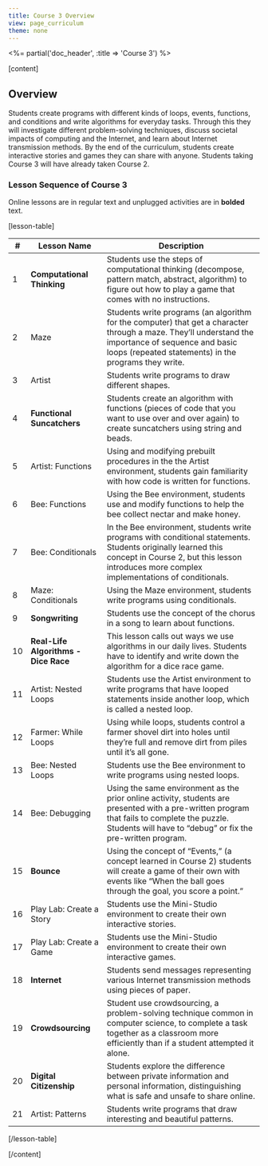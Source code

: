 ```yaml
---
title: Course 3 Overview
view: page_curriculum
theme: none
---
```


<%= partial('doc_header', :title => 'Course 3') %>

[content]
## Overview

Students create programs with different kinds of loops, events, functions, and conditions and write algorithms for everyday tasks. Through this they will investigate different problem-solving techniques, discuss societal impacts of computing and the Internet, and learn about Internet transmission methods. By the end of the curriculum, students create interactive stories and games they can share with anyone. Students taking Course 3 will have already taken Course 2.

### Lesson Sequence of Course 3
Online lessons are in regular text and unplugged activities are in **bolded** text.

[lesson-table]

| #  |           Lesson Name                |                                                                                                 Description                                                                                                  |
|----|--------------------------------------|--------------------------------------------------------------------------------------------------------------------------------------------------------------------------------------------------------------|
|  1 | **Computational Thinking**           | Students use the steps of computational thinking (decompose, pattern match, abstract, algorithm) to figure out how to play a game that comes with no instructions.                                           |
|  2 | Maze                                 | Students write programs (an algorithm for the computer) that get a character through a maze. They’ll understand the importance of sequence and basic loops (repeated statements) in the programs they write. |
|  3 | Artist                               | Students write programs to draw different shapes.                                                                                                                                                            |
|  4 | **Functional Suncatchers**           | Students create an algorithm with functions (pieces of code that you want to use over and over again) to create suncatchers using string and beads.                                                          |
|  5 | Artist: Functions                    | Using and modifying prebuilt procedures in the the Artist environment, students gain familiarity with how code is written for functions.                                                                     |
|  6 | Bee: Functions                       | Using the Bee environment, students use and modify functions to help the bee collect nectar and make honey.                                                                                                  |
|  7 | Bee: Conditionals                    | In the Bee environment, students write programs with conditional statements. Students originally learned this concept in Course 2, but this lesson introduces more complex implementations of conditionals.  |
|  8 | Maze: Conditionals                   | Using the Maze environment, students write programs using conditionals.                                                                                                                                      |
|  9 | **Songwriting**                      | Students use the concept of the chorus in a song to learn about functions.                                                                                                                                   |
| 10 | **Real-Life Algorithms - Dice Race** | This lesson calls out ways we use algorithms in our daily lives. Students have to identify and write down the algorithm for a dice race game.                                                                |
| 11 | Artist: Nested Loops                 | Students use the Artist environment to write programs that have looped statements inside another loop, which is called a nested loop.                                                                        |
| 12 | Farmer: While Loops                  | Using while loops, students control a farmer shovel dirt into holes until they’re full and remove dirt from piles until it’s all gone.                                                                       |
| 13 | Bee: Nested Loops                    | Students use the Bee environment to write programs using nested loops.                                                                                                                                       |
| 14 | Bee: Debugging                       | Using the same environment as the prior online activity, students are presented with a pre-written program that fails to complete the puzzle. Students will have to “debug” or fix the pre-written program.  |
| 15 | **Bounce**                           | Using the concept of “Events,” (a concept learned in Course 2) students will create a game of their own with events like “When the ball goes through the goal, you score a point.”                           |
| 16 | Play Lab: Create a Story             | Students use the Mini-Studio environment to create their own interactive stories.                                                                                                                            |
| 17 | Play Lab: Create a Game              | Students use the Mini-Studio environment to create their own interactive games.                                                                                                                              |
| 18 | **Internet**                         | Students send messages representing various Internet transmission methods using pieces of paper.                                                                                                             |
| 19 | **Crowdsourcing**                    | Student use crowdsourcing, a problem-solving technique common in computer science, to complete a task together as a classroom more efficiently than if a student attempted it alone.                         |
| 20 | **Digital Citizenship**              | Students explore the difference between private information and personal information, distinguishing what is safe and unsafe to share online.                                                                |
| 21 | Artist: Patterns            | Students write programs that draw interesting and beautiful patterns.                                                                                                                          |


[/lesson-table]

[/content]

<link rel="stylesheet" type="text/css" href="../docs/morestyle.css"/>
